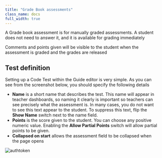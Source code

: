 ```yaml
---
title: "Grade Book assessments"
class_name: docs
full_width: true
---
```


A Grade book assessment is for manually graded assessments. A student does not need to answer it, and it is available for grading immediately

Comments and points given will be visible to the student when the assessment is graded and the grades are released

## Test definition
Setting up a Code Test within the Guide editor is very simple. As you can see from the screenshot below, you should specify the following details

- **Name** is a short name that describes the test. This name will appear in teacher dashboards, so naming it clearly is important so teachers can see precisely what the assessment is. In many cases, you do not want to see this text appear to the student. To suppress this text, flip the **Show Name** switch next to the name field.
- **Points** is the score given to the student. You can choose any positive numeric value. Enabling the **Allow Partial Points** switch will allow partial points to be given. 
- **Collapsed on start** allows the assessment field to be collapsed when the page opens


<img alt="authtoken" src="/img/docs/guides/assessment_gradebook.png" class="simple"/>
